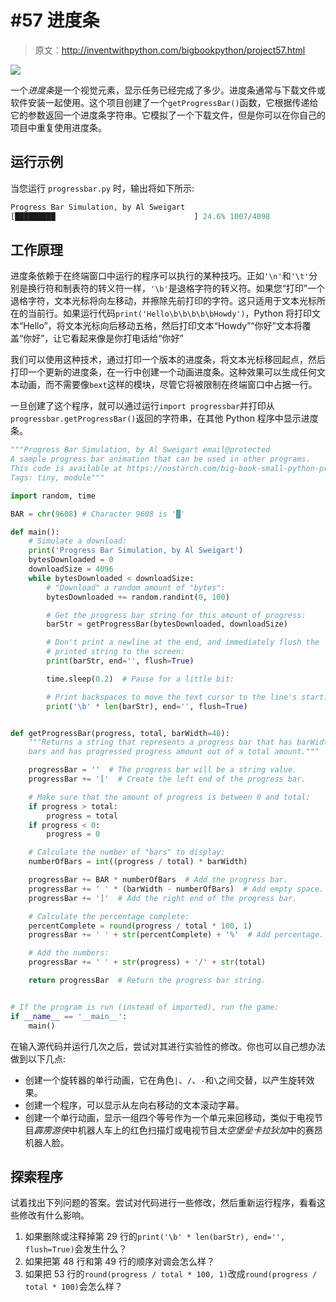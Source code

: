 # #57 进度条

> 原文：<http://inventwithpython.com/bigbookpython/project57.html>

![](img/9d995d63aaead72cad01120081eb8f75.png)

一个*进度条*是一个视觉元素，显示任务已经完成了多少。进度条通常与下载文件或软件安装一起使用。这个项目创建了一个`getProgressBar()`函数，它根据传递给它的参数返回一个进度条字符串。它模拟了一个下载文件，但是你可以在你自己的项目中重复使用进度条。

## 运行示例

当您运行 `progressbar.py` 时，输出将如下所示:

```py
Progress Bar Simulation, by Al Sweigart
[█████████                               ] 24.6% 1007/4098
```

## 工作原理

进度条依赖于在终端窗口中运行的程序可以执行的某种技巧。正如`'\n'`和`'\t'`分别是换行符和制表符的转义符一样，`'\b'`是退格字符的转义符。如果您“打印”一个退格字符，文本光标将向左移动，并擦除先前打印的字符。这只适用于文本光标所在的当前行。如果运行代码`print('Hello\b\b\b\b\bHowdy')`，Python 将打印文本“Hello”，将文本光标向后移动五格，然后打印文本“Howdy”“你好”文本将覆盖“你好”，让它看起来像是你打电话给“你好”

我们可以使用这种技术，通过打印一个版本的进度条，将文本光标移回起点，然后打印一个更新的进度条，在一行中创建一个动画进度条。这种效果可以生成任何文本动画，而不需要像`bext`这样的模块，尽管它将被限制在终端窗口中占据一行。

一旦创建了这个程序，就可以通过运行`import progressbar`并打印从`progressbar.getProgressBar()`返回的字符串，在其他 Python 程序中显示进度条。

```py
"""Progress Bar Simulation, by Al Sweigart email@protected
A sample progress bar animation that can be used in other programs.
This code is available at https://nostarch.com/big-book-small-python-programming
Tags: tiny, module"""

import random, time

BAR = chr(9608) # Character 9608 is '█'

def main():
    # Simulate a download:
    print('Progress Bar Simulation, by Al Sweigart')
    bytesDownloaded = 0
    downloadSize = 4096
    while bytesDownloaded < downloadSize:
        # "Download" a random amount of "bytes":
        bytesDownloaded += random.randint(0, 100)

        # Get the progress bar string for this amount of progress:
        barStr = getProgressBar(bytesDownloaded, downloadSize)

        # Don't print a newline at the end, and immediately flush the
        # printed string to the screen:
        print(barStr, end='', flush=True)

        time.sleep(0.2)  # Pause for a little bit:

        # Print backspaces to move the text cursor to the line's start:
        print('\b' * len(barStr), end='', flush=True)


def getProgressBar(progress, total, barWidth=40):
    """Returns a string that represents a progress bar that has barWidth
    bars and has progressed progress amount out of a total amount."""

    progressBar = ''  # The progress bar will be a string value.
    progressBar += '['  # Create the left end of the progress bar.

    # Make sure that the amount of progress is between 0 and total:
    if progress > total:
        progress = total
    if progress < 0:
        progress = 0

    # Calculate the number of "bars" to display:
    numberOfBars = int((progress / total) * barWidth)

    progressBar += BAR * numberOfBars  # Add the progress bar.
    progressBar += ' ' * (barWidth - numberOfBars)  # Add empty space.
    progressBar += ']'  # Add the right end of the progress bar.

    # Calculate the percentage complete:
    percentComplete = round(progress / total * 100, 1)
    progressBar += ' ' + str(percentComplete) + '%'  # Add percentage.

    # Add the numbers:
    progressBar += ' ' + str(progress) + '/' + str(total)

    return progressBar  # Return the progress bar string.


# If the program is run (instead of imported), run the game:
if __name__ == '__main__':
    main() 
```

在输入源代码并运行几次之后，尝试对其进行实验性的修改。你也可以自己想办法做到以下几点:

*   创建一个旋转器的单行动画，它在角色`|`、`/`、`-`和`\`之间交替，以产生旋转效果。
*   创建一个程序，可以显示从左向右移动的文本滚动字幕。
*   创建一个单行动画，显示一组四个等号作为一个单元来回移动，类似于电视节目*霹雳游侠*中机器人车上的红色扫描灯或电视节目*太空堡垒卡拉狄加*中的赛昂机器人脸。

## 探索程序

试着找出下列问题的答案。尝试对代码进行一些修改，然后重新运行程序，看看这些修改有什么影响。

1.  如果删除或注释掉第 29 行的`print('\b' * len(barStr), end='', flush=True)`会发生什么？
2.  如果把第 48 行和第 49 行的顺序对调会怎么样？
3.  如果把 53 行的`round(progress / total * 100, 1)`改成`round(progress / total * 100)`会怎么样？